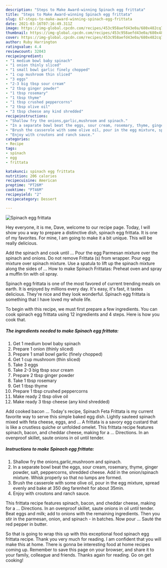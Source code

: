 ```yaml
---
description: "Steps to Make Award-winning Spinach egg frittata"
title: "Steps to Make Award-winning Spinach egg frittata"
slug: 67-steps-to-make-award-winning-spinach-egg-frittata
date: 2021-03-16T07:16:49.311Z
image: https://img-global.cpcdn.com/recipes/453c958aefd43e0a/680x482cq70/spinach-egg-frittata-recipe-main-photo.jpg
thumbnail: https://img-global.cpcdn.com/recipes/453c958aefd43e0a/680x482cq70/spinach-egg-frittata-recipe-main-photo.jpg
cover: https://img-global.cpcdn.com/recipes/453c958aefd43e0a/680x482cq70/spinach-egg-frittata-recipe-main-photo.jpg
author: Ruby Harrington
ratingvalue: 4.4
reviewcount: 32043
recipeingredient:
- "1 medium bowl baby spinach"
- "1 onion thinly sliced"
- "1 small bowl garlic finely chopped"
- "1 cup mushroom thin sliced"
- "3 eggs"
- "2-3 big tbsp sour cream"
- "2 tbsp ginger powder"
- "1 tbsp rosemary"
- "1 tbsp thyme"
- "1 tbsp crushed peppercorns"
- "2 tbsp olive oil"
- "3 tbsp cheese any kind shredded"
recipeinstructions:
- "Shallow fry the onions,garlic,mushroom and spinach."
- "In a separate bowl beat the eggs, sour cream, rosemary, thyme, ginger powder, salt, peppercorns, shredded cheese. Add in the onion/spinach mixture. Whisk properly so that no lumps are formed."
- "Brush the casserole with some olive oil, pour in the egg mixture, spread evenly and bake at 350 deg farenheit for about 35min."
- "Enjoy with croutons and ranch sauce."
categories:
- Recipe
tags:
- spinach
- egg
- frittata

katakunci: spinach egg frittata 
nutrition: 206 calories
recipecuisine: American
preptime: "PT26M"
cooktime: "PT46M"
recipeyield: "2"
recipecategory: Dessert

---
```



![Spinach egg frittata](https://img-global.cpcdn.com/recipes/453c958aefd43e0a/680x482cq70/spinach-egg-frittata-recipe-main-photo.jpg)

Hey everyone, it is me, Dave, welcome to our recipe page. Today, I will show you a way to prepare a distinctive dish, spinach egg frittata. It is one of my favorites. For mine, I am going to make it a bit unique. This will be really delicious.

Add the spinach and cook until … Pour the egg Parmesan mixture over the spinach and onions. Do not remove Frittata (s) from wrapper. Pour egg mixture over spinach mixture. Use a spatula to lift up the spinach mixture along the sides of … How to make Spinach Frittatas: Preheat oven and spray a muffin tin with oil spray.

Spinach egg frittata is one of the most favored of current trending meals on earth. It is enjoyed by millions every day. It's easy, it's fast, it tastes delicious. They're nice and they look wonderful. Spinach egg frittata is something that I have loved my whole life.


To begin with this recipe, we must first prepare a few ingredients. You can cook spinach egg frittata using 12 ingredients and 4 steps. Here is how you cook that.

<!--inarticleads1-->

##### The ingredients needed to make Spinach egg frittata:

1. Get 1 medium bowl baby spinach
1. Prepare 1 onion (thinly sliced)
1. Prepare 1 small bowl garlic (finely chopped)
1. Get 1 cup mushroom (thin sliced)
1. Take 3 eggs
1. Take 2-3 big tbsp sour cream
1. Prepare 2 tbsp ginger powder
1. Take 1 tbsp rosemary
1. Get 1 tbsp thyme
1. Prepare 1 tbsp crushed peppercorns
1. Make ready 2 tbsp olive oil
1. Make ready 3 tbsp cheese (any kind shredded)


Add cooked bacon … Today&#39;s recipe, Spinach Feta Frittata is my current favorite way to serve this simple baked egg dish. Lightly sauteed spinach mixed with feta cheese, eggs, and … A frittata is a savory egg custard that is like a crustless quiche or unfolded omelet. This frittata recipe features spinach, bacon, and cheddar cheese, making for a … Directions. In an ovenproof skillet, saute onions in oil until tender. 

<!--inarticleads2-->

##### Instructions to make Spinach egg frittata:

1. Shallow fry the onions,garlic,mushroom and spinach.
1. In a separate bowl beat the eggs, sour cream, rosemary, thyme, ginger powder, salt, peppercorns, shredded cheese. Add in the onion/spinach mixture. Whisk properly so that no lumps are formed.
1. Brush the casserole with some olive oil, pour in the egg mixture, spread evenly and bake at 350 deg farenheit for about 35min.
1. Enjoy with croutons and ranch sauce.


This frittata recipe features spinach, bacon, and cheddar cheese, making for a … Directions. In an ovenproof skillet, saute onions in oil until tender. Beat eggs and milk; add to onions with the remaining ingredients. Then you stir in the parmesan, onion, and spinach - in batches. Now pour … Sauté the red pepper in butter. 

So that is going to wrap this up with this exceptional food spinach egg frittata recipe. Thank you very much for reading. I am confident that you will make this at home. There is gonna be interesting food at home recipes coming up. Remember to save this page on your browser, and share it to your family, colleague and friends. Thanks again for reading. Go on get cooking!
